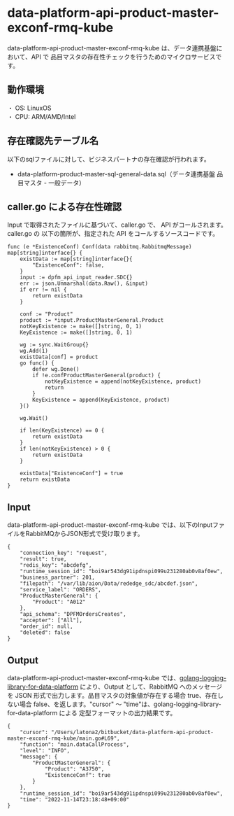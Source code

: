 # data-platform-api-product-master-exconf-rmq-kube
data-platform-api-product-master-exconf-rmq-kube は、データ連携基盤において、API で 品目マスタの存在性チェックを行うためのマイクロサービスです。

## 動作環境
・ OS: LinuxOS  
・ CPU: ARM/AMD/Intel  

## 存在確認先テーブル名
以下のsqlファイルに対して、ビジネスパートナの存在確認が行われます。

* data-platform-product-master-sql-general-data.sql（データ連携基盤 品目マスタ - 一般データ）

## caller.go による存在性確認
Input で取得されたファイルに基づいて、caller.go で、 API がコールされます。
caller.go の 以下の箇所が、指定された API をコールするソースコードです。

```
func (e *ExistenceConf) Conf(data rabbitmq.RabbitmqMessage) map[string]interface{} {
	existData := map[string]interface{}{
		"ExistenceConf": false,
	}
	input := dpfm_api_input_reader.SDC{}
	err := json.Unmarshal(data.Raw(), &input)
	if err != nil {
		return existData
	}

	conf := "Product"
	product := *input.ProductMasterGeneral.Product
	notKeyExistence := make([]string, 0, 1)
	KeyExistence := make([]string, 0, 1)

	wg := sync.WaitGroup{}
	wg.Add(1)
	existData[conf] = product
	go func() {
		defer wg.Done()
		if !e.confProductMasterGeneral(product) {
			notKeyExistence = append(notKeyExistence, product)
			return
		}
		KeyExistence = append(KeyExistence, product)
	}()

	wg.Wait()

	if len(KeyExistence) == 0 {
		return existData
	}
	if len(notKeyExistence) > 0 {
		return existData
	}

	existData["ExistenceConf"] = true
	return existData
}

```

## Input
data-platform-api-product-master-exconf-rmq-kube では、以下のInputファイルをRabbitMQからJSON形式で受け取ります。  

```
{
	"connection_key": "request",
	"result": true,
	"redis_key": "abcdefg",
	"runtime_session_id": "boi9ar543dg91ipdnspi099u231280ab0v8af0ew",
	"business_partner": 201,
	"filepath": "/var/lib/aion/Data/rededge_sdc/abcdef.json",
	"service_label": "ORDERS",
	"ProductMasterGeneral": {
		"Product": "A012"
	},
	"api_schema": "DPFMOrdersCreates",
	"accepter": ["All"],
	"order_id": null,
	"deleted": false
}
```

## Output
data-platform-api-product-master-exconf-rmq-kube では、[golang-logging-library-for-data-platform](https://github.com/latonaio/golang-logging-library-for-data-platform) により、Output として、RabbitMQ へのメッセージを JSON 形式で出力します。品目マスタの対象値が存在する場合 true、存在しない場合 false、を返します。"cursor" ～ "time"は、golang-logging-library-for-data-platform による 定型フォーマットの出力結果です。

```
{
	"cursor": "/Users/latona2/bitbucket/data-platform-api-product-master-exconf-rmq-kube/main.go#L69",
	"function": "main.dataCallProcess",
	"level": "INFO",
	"message": {
		"ProductMasterGeneral": {
			"Product": "A3750",
			"ExistenceConf": true
		}
	},
	"runtime_session_id": "boi9ar543dg91ipdnspi099u231280ab0v8af0ew",
	"time": "2022-11-14T23:18:48+09:00"
}
```